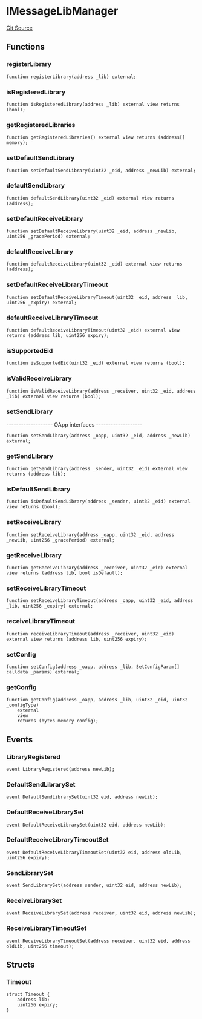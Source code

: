 # IMessageLibManager
[Git Source](https://github.com/malda-protocol/malda-lending/blob/ae9b756ce0322e339daafd68cf97592f5de2033d/src\interfaces\external\layerzero\v2\IMessageLibManager.sol)


## Functions
### registerLibrary


```solidity
function registerLibrary(address _lib) external;
```

### isRegisteredLibrary


```solidity
function isRegisteredLibrary(address _lib) external view returns (bool);
```

### getRegisteredLibraries


```solidity
function getRegisteredLibraries() external view returns (address[] memory);
```

### setDefaultSendLibrary


```solidity
function setDefaultSendLibrary(uint32 _eid, address _newLib) external;
```

### defaultSendLibrary


```solidity
function defaultSendLibrary(uint32 _eid) external view returns (address);
```

### setDefaultReceiveLibrary


```solidity
function setDefaultReceiveLibrary(uint32 _eid, address _newLib, uint256 _gracePeriod) external;
```

### defaultReceiveLibrary


```solidity
function defaultReceiveLibrary(uint32 _eid) external view returns (address);
```

### setDefaultReceiveLibraryTimeout


```solidity
function setDefaultReceiveLibraryTimeout(uint32 _eid, address _lib, uint256 _expiry) external;
```

### defaultReceiveLibraryTimeout


```solidity
function defaultReceiveLibraryTimeout(uint32 _eid) external view returns (address lib, uint256 expiry);
```

### isSupportedEid


```solidity
function isSupportedEid(uint32 _eid) external view returns (bool);
```

### isValidReceiveLibrary


```solidity
function isValidReceiveLibrary(address _receiver, uint32 _eid, address _lib) external view returns (bool);
```

### setSendLibrary

------------------- OApp interfaces -------------------


```solidity
function setSendLibrary(address _oapp, uint32 _eid, address _newLib) external;
```

### getSendLibrary


```solidity
function getSendLibrary(address _sender, uint32 _eid) external view returns (address lib);
```

### isDefaultSendLibrary


```solidity
function isDefaultSendLibrary(address _sender, uint32 _eid) external view returns (bool);
```

### setReceiveLibrary


```solidity
function setReceiveLibrary(address _oapp, uint32 _eid, address _newLib, uint256 _gracePeriod) external;
```

### getReceiveLibrary


```solidity
function getReceiveLibrary(address _receiver, uint32 _eid) external view returns (address lib, bool isDefault);
```

### setReceiveLibraryTimeout


```solidity
function setReceiveLibraryTimeout(address _oapp, uint32 _eid, address _lib, uint256 _expiry) external;
```

### receiveLibraryTimeout


```solidity
function receiveLibraryTimeout(address _receiver, uint32 _eid) external view returns (address lib, uint256 expiry);
```

### setConfig


```solidity
function setConfig(address _oapp, address _lib, SetConfigParam[] calldata _params) external;
```

### getConfig


```solidity
function getConfig(address _oapp, address _lib, uint32 _eid, uint32 _configType)
    external
    view
    returns (bytes memory config);
```

## Events
### LibraryRegistered

```solidity
event LibraryRegistered(address newLib);
```

### DefaultSendLibrarySet

```solidity
event DefaultSendLibrarySet(uint32 eid, address newLib);
```

### DefaultReceiveLibrarySet

```solidity
event DefaultReceiveLibrarySet(uint32 eid, address newLib);
```

### DefaultReceiveLibraryTimeoutSet

```solidity
event DefaultReceiveLibraryTimeoutSet(uint32 eid, address oldLib, uint256 expiry);
```

### SendLibrarySet

```solidity
event SendLibrarySet(address sender, uint32 eid, address newLib);
```

### ReceiveLibrarySet

```solidity
event ReceiveLibrarySet(address receiver, uint32 eid, address newLib);
```

### ReceiveLibraryTimeoutSet

```solidity
event ReceiveLibraryTimeoutSet(address receiver, uint32 eid, address oldLib, uint256 timeout);
```

## Structs
### Timeout

```solidity
struct Timeout {
    address lib;
    uint256 expiry;
}
```

